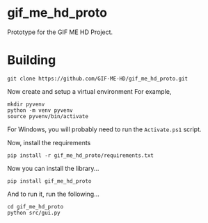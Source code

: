 # gif_me_hd_proto
Prototype for the GIF ME HD Project.

# Building

```
git clone https://github.com/GIF-ME-HD/gif_me_hd_proto.git
```

Now create and setup a virtual environment For example,
```
mkdir pyvenv
python -m venv pyvenv
source pyvenv/bin/activate
```

For Windows, you will probably need to run the `Activate.ps1` script.

Now, install the requirements
```
pip install -r gif_me_hd_proto/requirements.txt
```

Now you can install the library...
```
pip install gif_me_hd_proto
```

And to run it, run the following...
```
cd gif_me_hd_proto
python src/gui.py
```
